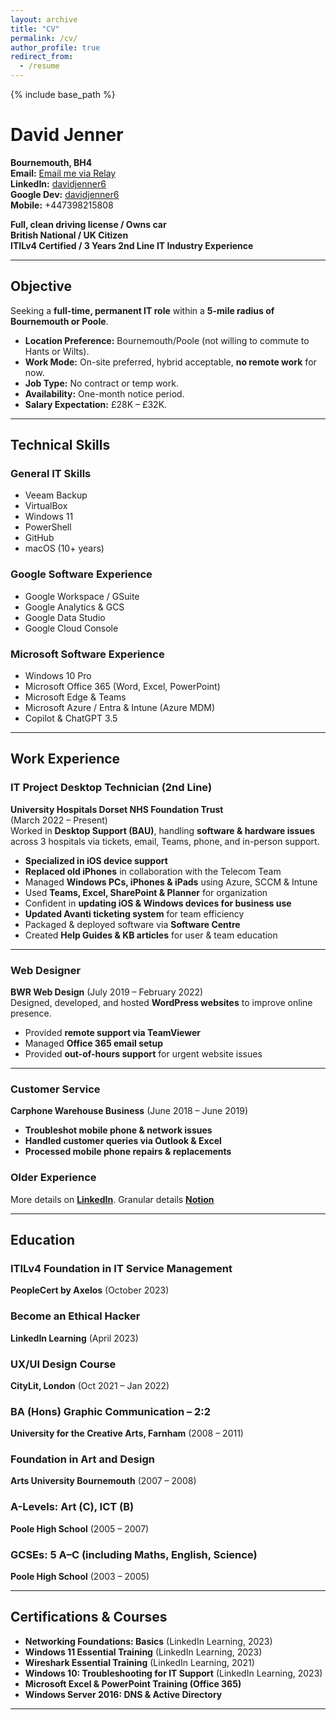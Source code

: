 ```yaml
---
layout: archive
title: "CV"
permalink: /cv/
author_profile: true
redirect_from:
  - /resume
---
```


{% include base_path %}

# David Jenner

**Bournemouth, BH4**  
**Email:** [Email me via Relay](mailto:ibxgvpuoq@mozmail.com)<br>
**LinkedIn:** [davidjenner6](https://www.linkedin.com/in/davidjenner6)  
**Google Dev:** [davidjenner6](https://g.dev/davidjenner6)  
**Mobile:** +447398215808

**Full, clean driving license / Owns car**  
**British National / UK Citizen**  
**ITILv4 Certified / 3 Years 2nd Line IT Industry Experience**

---

## Objective

Seeking a **full-time, permanent IT role** within a **5-mile radius of Bournemouth or Poole**.  
- **Location Preference:** Bournemouth/Poole (not willing to commute to Hants or Wilts).  
- **Work Mode:** On-site preferred, hybrid acceptable, **no remote work** for now.  
- **Job Type:** No contract or temp work.  
- **Availability:** One-month notice period.  
- **Salary Expectation:** £28K – £32K.  

---

## Technical Skills

### General IT Skills
- Veeam Backup  
- VirtualBox  
- Windows 11  
- PowerShell  
- GitHub  
- macOS (10+ years)  

### Google Software Experience
- Google Workspace / GSuite  
- Google Analytics & GCS  
- Google Data Studio  
- Google Cloud Console  

### Microsoft Software Experience
- Windows 10 Pro  
- Microsoft Office 365 (Word, Excel, PowerPoint)  
- Microsoft Edge & Teams  
- Microsoft Azure / Entra & Intune (Azure MDM)  
- Copilot & ChatGPT 3.5  

---

## Work Experience

### **IT Project Desktop Technician (2nd Line)**  
**University Hospitals Dorset NHS Foundation Trust**  
(March 2022 – Present)  
Worked in **Desktop Support (BAU)**, handling **software & hardware issues** across 3 hospitals via tickets, email, Teams, phone, and in-person support.  

- **Specialized in iOS device support**  
- **Replaced old iPhones** in collaboration with the Telecom Team  
- Managed **Windows PCs, iPhones & iPads** using Azure, SCCM & Intune  
- Used **Teams, Excel, SharePoint & Planner** for organization  
- Confident in **updating iOS & Windows devices for business use**  
- **Updated Avanti ticketing system** for team efficiency  
- Packaged & deployed software via **Software Centre**  
- Created **Help Guides & KB articles** for user & team education  

---

### **Web Designer**  
**BWR Web Design** (July 2019 – February 2022)  
Designed, developed, and hosted **WordPress websites** to improve online presence.  

- Provided **remote support via TeamViewer**  
- Managed **Office 365 email setup**  
- Provided **out-of-hours support** for urgent website issues  

---

### **Customer Service**  
**Carphone Warehouse Business** (June 2018 – June 2019)  
- **Troubleshot mobile phone & network issues**  
- **Handled customer queries via Outlook & Excel**  
- **Processed mobile phone repairs & replacements**  

### Older Experience
More details on **[LinkedIn](https://www.linkedin.com/in/davidjenner6)**.
Granular details **[Notion](https://davidjennerdetailedcv.notaku.site/)**

---

## Education

### **ITILv4 Foundation in IT Service Management**  
**PeopleCert by Axelos** (October 2023)  

### **Become an Ethical Hacker**  
**LinkedIn Learning** (April 2023)  

### **UX/UI Design Course**  
**CityLit, London** (Oct 2021 – Jan 2022)  

### **BA (Hons) Graphic Communication – 2:2**  
**University for the Creative Arts, Farnham** (2008 – 2011)  

### **Foundation in Art and Design**  
**Arts University Bournemouth** (2007 – 2008)  

### **A-Levels:** Art (C), ICT (B)  
**Poole High School** (2005 – 2007)  

### **GCSEs:** 5 A–C (including Maths, English, Science)  
**Poole High School** (2003 – 2005)  

---

## Certifications & Courses

- **Networking Foundations: Basics** (LinkedIn Learning, 2023)  
- **Windows 11 Essential Training** (LinkedIn Learning, 2023)  
- **Wireshark Essential Training** (LinkedIn Learning, 2021)  
- **Windows 10: Troubleshooting for IT Support** (LinkedIn Learning, 2023)  
- **Microsoft Excel & PowerPoint Training (Office 365)**  
- **Windows Server 2016: DNS & Active Directory**  

--- 
